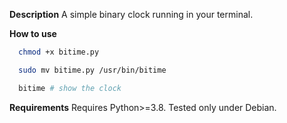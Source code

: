 **Description**
A simple binary clock running in your terminal.

**How to use**
```bash
  chmod +x bitime.py
```

```bash
  sudo mv bitime.py /usr/bin/bitime
```

```bash
  bitime # show the clock
```

**Requirements**
Requires Python>=3.8. Tested only under Debian.
